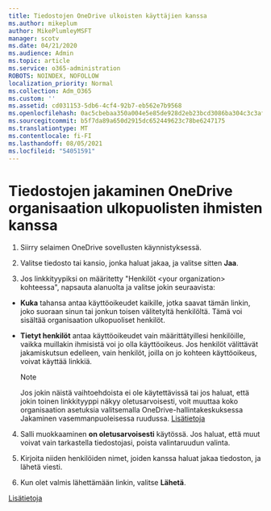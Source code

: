 ```yaml
---
title: Tiedostojen OneDrive ulkoisten käyttäjien kanssa
ms.author: mikeplum
author: MikePlumleyMSFT
manager: scotv
ms.date: 04/21/2020
ms.audience: Admin
ms.topic: article
ms.service: o365-administration
ROBOTS: NOINDEX, NOFOLLOW
localization_priority: Normal
ms.collection: Adm_O365
ms.custom: ''
ms.assetid: cd031153-5db6-4cf4-92b7-eb562e7b9568
ms.openlocfilehash: 0ac5cbebaa350a004e5e85de928d2eb23bcd3086ba304c3c3afdfa9c13e42188
ms.sourcegitcommit: b5f7da89a650d2915dc652449623c78be6247175
ms.translationtype: MT
ms.contentlocale: fi-FI
ms.lasthandoff: 08/05/2021
ms.locfileid: "54051591"
---
```

# <a name="share-files-in-onedrive-with-people-outside-your-organization"></a>Tiedostojen jakaminen OneDrive organisaation ulkopuolisten ihmisten kanssa

1. Siirry selaimen OneDrive sovellusten käynnistyksessä. 
    
2. Valitse tiedosto tai kansio, jonka haluat jakaa, ja valitse sitten **Jaa**. 
    
3. Jos linkkityypiksi on määritetty "Henkilöt \<your organization\> kohteessa", napsauta alanuolta ja valitse jokin seuraavista: 
    
  - **Kuka** tahansa antaa käyttöoikeudet kaikille, jotka saavat tämän linkin, joko suoraan sinun tai jonkun toisen välitetyltä henkilöltä. Tämä voi sisältää organisaation ulkopuoliset henkilöt. 
    
  - **Tietyt henkilöt** antaa käyttöoikeudet vain määrittätyillesi henkilöille, vaikka muillakin ihmisistä voi jo olla käyttöoikeus. Jos henkilöt välittävät jakamiskutsun edelleen, vain henkilöt, joilla on jo kohteen käyttöoikeus, voivat käyttää linkkiä. 
    
    > [!NOTE]
    > Jos jokin näistä vaihtoehdoista ei ole käytettävissä tai jos haluat, että jokin toinen linkkityyppi näkyy oletusarvoisesti, voit muuttaa koko organisaation  asetuksia valitsemalla OneDrive-hallintakeskuksessa Jakaminen vasemmanpuoleisessa ruudussa. [Lisätietoja](https://go.microsoft.com/fwlink/?linkid=871961)
  
4. Salli muokkaaminen **on oletusarvoisesti** käytössä. Jos haluat, että muut voivat vain tarkastella tiedostojasi, poista valintaruudun valinta. 
    
5. Kirjoita niiden henkilöiden nimet, joiden kanssa haluat jakaa tiedoston, ja lähetä viesti.
    
6. Kun olet valmis lähettämään linkin, valitse **Lähetä**. 
    
[Lisätietoja](https://go.microsoft.com/fwlink/?linkid=871861)
  

